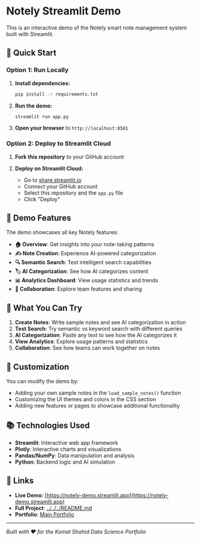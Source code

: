 # Notely Streamlit Demo

This is an interactive demo of the Notely smart note management system built with Streamlit.

## 🚀 Quick Start

### Option 1: Run Locally

1. **Install dependencies:**
   ```bash
   pip install -r requirements.txt
   ```

2. **Run the demo:**
   ```bash
   streamlit run app.py
   ```

3. **Open your browser** to `http://localhost:8501`

### Option 2: Deploy to Streamlit Cloud

1. **Fork this repository** to your GitHub account

2. **Deploy on Streamlit Cloud:**
   - Go to [share.streamlit.io](https://share.streamlit.io)
   - Connect your GitHub account
   - Select this repository and the `app.py` file
   - Click "Deploy"

## 📝 Demo Features

The demo showcases all key Notely features:

- **🏠 Overview**: Get insights into your note-taking patterns
- **✍️ Note Creation**: Experience AI-powered categorization
- **🔍 Semantic Search**: Test intelligent search capabilities  
- **🏷️ AI Categorization**: See how AI categorizes content
- **📊 Analytics Dashboard**: View usage statistics and trends
- **👥 Collaboration**: Explore team features and sharing

## 🎯 What You Can Try

1. **Create Notes**: Write sample notes and see AI categorization in action
2. **Test Search**: Try semantic vs keyword search with different queries
3. **AI Categorization**: Paste any text to see how the AI categorizes it
4. **View Analytics**: Explore usage patterns and statistics
5. **Collaboration**: See how teams can work together on notes

## 🔧 Customization

You can modify the demo by:
- Adding your own sample notes in the `load_sample_notes()` function
- Customizing the UI themes and colors in the CSS section
- Adding new features or pages to showcase additional functionality

## 📚 Technologies Used

- **Streamlit**: Interactive web app framework
- **Plotly**: Interactive charts and visualizations
- **Pandas/NumPy**: Data manipulation and analysis
- **Python**: Backend logic and AI simulation

## 🔗 Links

- **Live Demo**: [https://notely-demo.streamlit.app](https://notely-demo.streamlit.app)
- **Full Project**: [../../../README.md](../../../README.md)
- **Portfolio**: [Main Portfolio](../../../../../index.html)

---

*Built with ❤️ for the Komal Shahid Data Science Portfolio* 